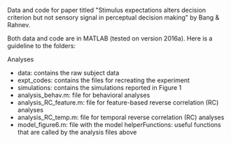 Data and code for paper titled "Stimulus expectations alters decision criterion but not sensory signal in perceptual decision making" by Bang & Rahnev.

Both data and code are in MATLAB (tested on version 2016a). Here is a guideline to the folders:

Analyses
- data: contains the raw subject data
- expt_codes: contains the files for recreating the experiment
- simulations: contains the simulations reported in Figure 1
- analysis_behav.m: file for behavioral analyses
- analysis_RC_feature.m: file for feature-based reverse correlation (RC) analyses
- analysis_RC_temp.m: file for temporal reverse correlation (RC) analyses
- model_figure6.m: file with the model
helperFunctions: useful functions that are called by the analysis files above
